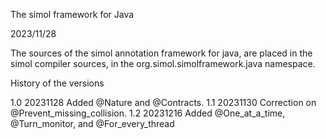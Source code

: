 The simol framework for Java

2023/11/28

The sources of the simol annotation framework for java, are placed in the simol compiler sources, in the org.simol.simolframework.java namespace.

History of the versions

1.0	20231128	Added @Nature and @Contracts.
1.1 20231130	Correction on @Prevent_missing_collision.
1.2 20231216  Added @One_at_a_time, @Turn_monitor, and @For_every_thread

